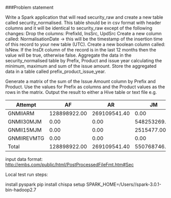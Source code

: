 ###Problem statement

Write a Spark application that will read security_raw and create a new table called security_normalised.
This table should be in csv format with header columns and it will be identical to security_raw except of the following changes:
Drop the columns: PrefixId, InsSrc, UpdSrc
Create a new column called: NormalisationDate -> this will be the timestamp of the insertion time of this record to your new table (UTC).
Create a new boolean column called: IsNew. If the InsDt column of the record is in the last 12 months then the value will be true, otherwise false.
Aggregate the data in the security_normalised table by Prefix, Product and issue year calculating the minimum, maximum and sum of the issue amount.
Store the aggregated data in a table called prefix_product_issue_year.

Generate a matrix of the sum of the Issue Amount column by Prefix and Product.
Use the values for Prefix as columns and the Product values as the rows in the matrix. Output the result to either a Hive table or text file
e.g.

Attempt | AF | AR | JM | RM | Total | 
--- | --- | --- | --- |--- |--- |
GNMIIARM | 128898922.00 | 269109541.40 | 0.00 | 0.00 | 398008463.40 
GNMII30MJM | 0.00 | 0.00 | 548253269.00 | 0.00 | 548253269.00 
GNMII15MJM | 0.00 | 0.00 | 2515477.00 | 0.00 | 2515477.00 
GNMIIREVMTG | 0.00 | 0.00 | 0.00 | 1120611.00 | 1120611.00 
Total | 128898922.00 | 269109541.40 | 550768746.00 | 1120611.00 | 949897820.40 

input data format:
http://embs.com/public/html/PostProcessedFileFmt.htm#Sec

Local test run steps:

install pyspark
pip install chispa
setup SPARK_HOME=/Users/<Path>/spark-3.0.1-bin-hadoop2.7